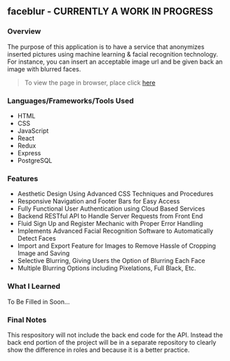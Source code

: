## faceblur - CURRENTLY A WORK IN PROGRESS

### Overview
The purpose of this application is to have a service that anonymizes inserted pictures using machine learning & facial recognition technology. For instance, you can insert an acceptable image url and be given back an image with blurred faces. 

> To view the page in browser, place click [here](https://tenglin2.github.io/faceblur)

### Languages/Frameworks/Tools Used
- HTML
- CSS
- JavaScript
- React
- Redux
- Express
- PostgreSQL

### Features
- Aesthetic Design Using Advanced CSS Techniques and Procedures
- Responsive Navigation and Footer Bars for Easy Access
- Fully Functional User Authentication using Cloud Based Services
- Backend RESTful API to Handle Server Requests from Front End
- Fluid Sign Up and Register Mechanic with Proper Error Handling
- Implements Advanced Facial Recognition Software to Automatically Detect Faces
- Import and Export Feature for Images to Remove Hassle of Cropping Image and Saving
- Selective Blurring, Giving Users the Option of Blurring Each Face
- Multiple Blurring Options including Pixelations, Full Black, Etc.

### What I Learned
To Be Filled in Soon...

### Final Notes
This respository will not include the back end code for the API. Instead the back end portion of the project will be in a separate repository to clearly show the difference in roles and because it is a better practice. 
